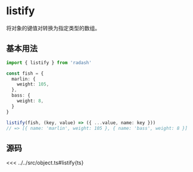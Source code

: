 # listify

将对象的键值对转换为指定类型的数组。

## 基本用法

```ts
import { listify } from 'radash'

const fish = {
  marlin: {
    weight: 105,
  },
  bass: {
    weight: 8,
  }
}

listify(fish, (key, value) => ({ ...value, name: key }))
// => [{ name: 'marlin', weight: 105 }, { name: 'bass', weight: 8 }]
```

## 源码

<<< ../../src/object.ts#listify{ts}

